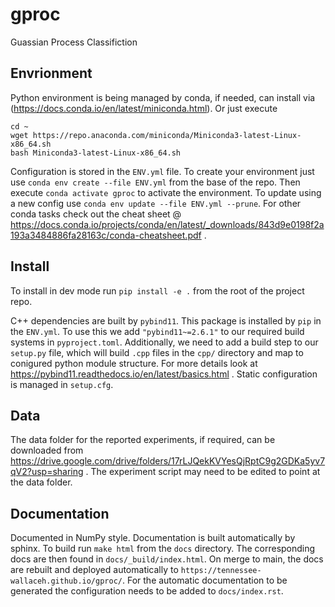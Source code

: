 # gproc
Guassian Process Classifiction

## Envrionment
Python environment is being managed by conda, if needed, can install via (https://docs.conda.io/en/latest/miniconda.html).
Or just execute 
```
cd ~
wget https://repo.anaconda.com/miniconda/Miniconda3-latest-Linux-x86_64.sh
bash Miniconda3-latest-Linux-x86_64.sh
```
Configuration is stored in the `ENV.yml` file.
To create your environment just use `conda env create --file ENV.yml` from the base of the repo.
Then execute `conda activate gproc` to activate the environment.
To update using a new config use `conda env update --file ENV.yml --prune`.
For other conda tasks check out the cheat sheet @ https://docs.conda.io/projects/conda/en/latest/_downloads/843d9e0198f2a193a3484886fa28163c/conda-cheatsheet.pdf .

## Install
To install in dev mode run `pip install -e .` from the root of the project repo.

C++ dependencies are built by `pybind11`.
This package is installed by `pip` in the `ENV.yml`.
To use this we add `"pybind11~=2.6.1"` to our required build systems in `pyproject.toml`.
Additionally, we need to add a build step to our `setup.py` file, which will build `.cpp` files in the `cpp/` directory and map to conigured python module structure.
For more details look at https://pybind11.readthedocs.io/en/latest/basics.html .
Static configuration is managed in `setup.cfg`.

## Data
The data folder for the reported experiments, if required, can be downloaded from https://drive.google.com/drive/folders/17rLJQekKVYesQjRptC9g2GDKa5yv7qV2?usp=sharing . The experiment script may need to be edited to point at the data folder.

## Documentation

Documented in NumPy style.
Documentation is built automatically by sphinx.
To build run `make html` from the `docs` directory.
The corresponding docs are then found in `docs/_build/index.html`.
On merge to main, the docs are rebuilt and deployed automatically to `https://tennessee-wallaceh.github.io/gproc/`.
For the automatic documentation to be generated the configuration needs to be added to `docs/index.rst`.
